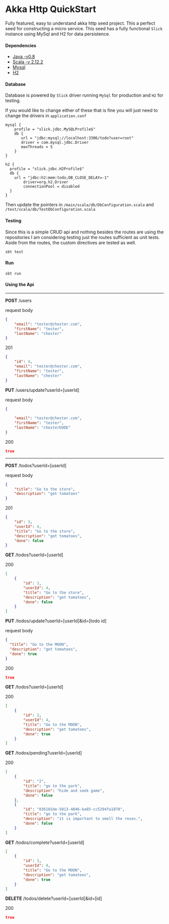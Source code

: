# Akka Http QuickStart

Fully featured, easy to understand akka http seed project. This a perfect seed for
constructing a micro service. This seed has a fully functional `Slick` instance using MySql and H2 for data
persistence.

#### Dependencies
- [Java -v0.8](https://java.com/en/download/) 
- [Scala -v 2.12.2](https://www.scala-lang.org/download/)
- [Mysql](https://www.mysql.com/)
- [H2](https://www.h2database.com/html/main.html)

#### Database

Database is powered by `Slick` driver running `MySql` for production and `H2` for testing.

If you would like to change either of these that is fine you will just need to change the drivers in `application.conf`

```
mysql {
    profile = "slick.jdbc.MySQLProfile$"
    db {
       url = "jdbc:mysql://localhost:3306/todo?user=root"
       driver = com.mysql.jdbc.Driver
       maxThreads = 5
    }
}

h2 {
  profile = "slick.jdbc.H2Profile$"
  db {
    url = "jdbc:h2:mem:todo;DB_CLOSE_DELAY=-1"
      	driver=org.h2.Driver
      	connectionPool = disabled
  }
}
```
 
 Then update the pointers in `/main/scala/db/DbConfiguration.scala` and `/test/scala/db/TestDbConfiguration.scala`

#### Testing

Since this is a simple CRUD api and nothing besides the routes are using the repositories I am considering
testing just the routes sufficient as unit tests. Aside from the routes, the custom directives are tested as
well.

```
sbt test
```

#### Run

```
sbt run 
```

#### Using the Api

---

**POST** /users

request body
```json
{
	"email": "tester@chester.com",
	"firstName": "tester",
	"lastName": "chester"
}
```

201 
```json
{
    "id": 4,
    "email": "tester@chester.com",
    "firstName": "tester",
    "lastName": "chester"
}
```

**PUT** /users/update?userId=[userId]

request body

```json
{
	
	"email": "tester@chester.com",
	"firstName": "tester",
	"lastName": "chesterDUDE"
}
```

200
```json
true
```

---

**POST** /todos?userId=[userId]

request body
```json
{
  	"title": "Go to the store",
  	"description": "get tomatoes"
}
```

201
```json
{
    "id": 3,
    "userId": 4,
    "title": "Go to the store",
    "description": "get tomatoes",
    "done": false
}
```

**GET** /todos?userId=[userId]

200
```json
[
    {
        "id": 3,
        "userId": 4,
        "title": "Go to the store",
        "description": "get tomatoes",
        "done": false
    }
]
```

**PUT** /todos/update?userId=[userId]&id=[todo id]

request body
```json
{
  "title": "Go to the MOON",
  "description": "get tomatoes",
  "done": true
}
```

200
```json
true
```

**GET** /todos?userId=[userId]

200
```json
[
    {
        "id": 3,
        "userId": 4,
        "title": "Go to the MOON",
        "description": "get tomatoes",
        "done": true
    }
]
```

**GET** /todos/pending?userId=[userId]

200
```json
[
    {
        "id": "2",
        "title": "go to the park",
        "description": "hide and seek game",
        "done": false
    },
    {
        "id": "036165de-5013-4846-ba85-cc5294fa1870",
        "title": "go to the park",
        "description": "it is important to smell the roses.",
        "done": false
    }
]
```

**GET** /todos/complete?userId=[userId]

```json
[
    {
        "id": 3,
        "userId": 4,
        "title": "Go to the MOON",
        "description": "get tomatoes",
        "done": true
    }
]
```

**DELETE** /todos/delete?userId=[userId]&id=[id]

200
```json
true
```

